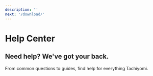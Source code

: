 ```yaml
---
description: ''
next: '/download/'
---
```


# Help Center

## Need help? We've got your back.
From common questions to guides, find help for everything Tachiyomi.
